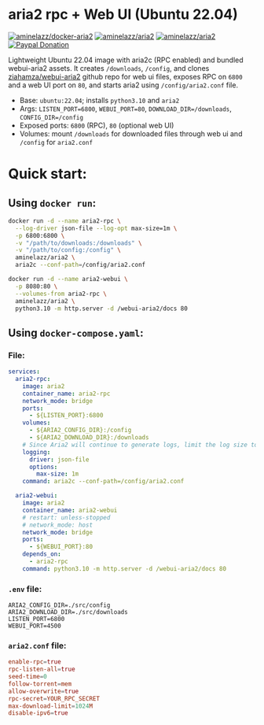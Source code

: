 # aria2 rpc + Web UI (Ubuntu 22.04)
[![aminelazz/docker-aria2](https://img.shields.io/badge/Source-Github-007EC6?style=for-the-badge&logo=github)](https://github.com/aminelazz/docker-aria2)
[![aminelazz/aria2](https://img.shields.io/badge/Version-v1.2.0-007EC6?style=for-the-badge&logo=docker)](https://hub.docker.com/r/aminelazz/aria2)
[![aminelazz/aria2](https://img.shields.io/badge/Image_Size-72_MB-007EC6?style=for-the-badge&logo=docker)](https://hub.docker.com/r/aminelazz/aria2)
[![Paypal Donation](https://img.shields.io/badge/Donate-Paypal-002991?style=for-the-badge&logo=paypal)](https://paypal.me/rogerwarrsubs)

Lightweight Ubuntu 22.04 image with aria2c (RPC enabled) and bundled webui-aria2 assets. It creates `/downloads`, `/config`, and clones [ziahamza/webui-aria2](https://github.com/ziahamza/webui-aria2) github repo for web ui files, exposes RPC on `6800` and a web UI port on `80`, and starts aria2 using `/config/aria2.conf` file.

- Base: `ubuntu:22.04`; installs `python3.10` and `aria2`
- Args: `LISTEN_PORT=6800`, `WEBUI_PORT=80`, `DOWNLOAD_DIR=/downloads`, `CONFIG_DIR=/config`
- Exposed ports: `6800` (RPC), `80` (optional web UI)
- Volumes: mount `/downloads` for downloaded files through web ui and `/config` for `aria2.conf`

# Quick start:

## Using `docker run`:

```bash
docker run -d --name aria2-rpc \
  --log-driver json-file --log-opt max-size=1m \
  -p 6800:6800 \
  -v "/path/to/downloads:/downloads" \
  -v "/path/to/config:/config" \
  aminelazz/aria2 \
  aria2c --conf-path=/config/aria2.conf
```

```bash
docker run -d --name aria2-webui \
  -p 8080:80 \
  --volumes-from aria2-rpc \
  aminelazz/aria2 \
  python3.10 -m http.server -d /webui-aria2/docs 80
```

## Using `docker-compose.yaml`:

### File:

```yaml
services:
  aria2-rpc:
    image: aria2
    container_name: aria2-rpc
    network_mode: bridge
    ports:
      - ${LISTEN_PORT}:6800
    volumes:
      - ${ARIA2_CONFIG_DIR}:/config
      - ${ARIA2_DOWNLOAD_DIR}:/downloads
    # Since Aria2 will continue to generate logs, limit the log size to 1M to prevent your hard disk from running out of space.
    logging:
      driver: json-file
      options:
        max-size: 1m
    command: aria2c --conf-path=/config/aria2.conf

  aria2-webui:
    image: aria2
    container_name: aria2-webui
    # restart: unless-stopped
    # network_mode: host
    network_mode: bridge
    ports:
      - ${WEBUI_PORT}:80
    depends_on:
      - aria2-rpc
    command: python3.10 -m http.server -d /webui-aria2/docs 80
```

### `.env` file:

```env
ARIA2_CONFIG_DIR=./src/config
ARIA2_DOWNLOAD_DIR=./src/downloads
LISTEN_PORT=6800
WEBUI_PORT=4500
```

### `aria2.conf` file:

```conf
enable-rpc=true
rpc-listen-all=true
seed-time=0
follow-torrent=mem
allow-overwrite=true
rpc-secret=YOUR_RPC_SECRET
max-download-limit=1024M
disable-ipv6=true
```